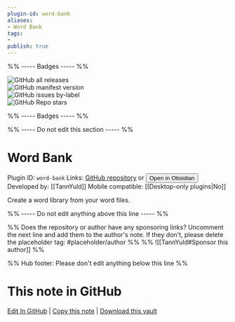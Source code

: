 ```yaml
---
plugin-id: word-bank
aliases:
- Word Bank
tags: 
- 
publish: true
---
```


%% ----- Badges ----- %%

![GitHub all releases](https://img.shields.io/github/downloads/TannYuld/WordBank/total?color=573E7A&logo=github&style=for-the-badge)   
![GitHub manifest version](https://img.shields.io/github/manifest-json/v/TannYuld/WordBank?color=573E7A&logo=github&style=for-the-badge)   
![GitHub issues by-label](https://img.shields.io/github/issues/TannYuld/WordBank/help%20wanted?color=573E7A&logo=github&style=for-the-badge)   
![GitHub Repo stars](https://img.shields.io/github/stars/TannYuld/WordBank?color=573E7A&logo=github&style=for-the-badge)

%% ----- Badges ----- %%

%% ----- Do not edit this section ----- %%

# Word Bank

Plugin ID: `word-bank`
Links: [GitHub repository](https://github.com/TannYuld/WordBank) or [<button id=HH>Open in Obsidian</button>](obsidian://show-plugin?id=word-bank)
Developed by: [[TannYuld]]
Mobile compatible: [[Desktop-only plugins|No]]

Create a word library from your word files.

%% ----- Do not edit anything above this line ----- %% 

%% Does the repository or author have any sponsoring links? Uncomment the next line and add them to the author's note. If they don't, please delete the placeholder tag: #placeholder/author %%
%% ![[TannYuld#Sponsor this author]] %%

%% Hub footer: Please don't edit anything below this line %%

# This note in GitHub

<span class="git-footer">[Edit In GitHub](https://github.dev/obsidian-community/obsidian-hub/blob/main/02%20-%20Community%20Expansions/02.05%20All%20Community%20Expansions/Plugins/word-bank.md "git-hub-edit-note") | [Copy this note](https://raw.githubusercontent.com/obsidian-community/obsidian-hub/main/02%20-%20Community%20Expansions/02.05%20All%20Community%20Expansions/Plugins/word-bank.md "git-hub-copy-note") | [Download this vault](https://github.com/obsidian-community/obsidian-hub/archive/refs/heads/main.zip "git-hub-download-vault") </span>
